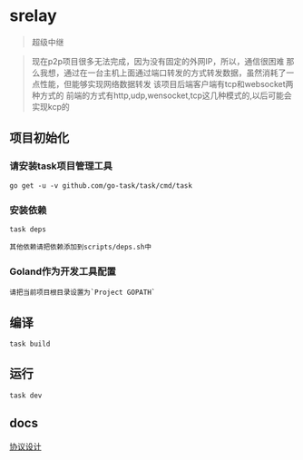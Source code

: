 # srelay
> 超级中继

> 现在p2p项目很多无法完成，因为没有固定的外网IP，所以，通信很困难
> 那么我想，通过在一台主机上面通过端口转发的方式转发数据，虽然消耗了一点性能，但能够实现网络数据转发
> 该项目后端客户端有tcp和websocket两种方式的
> 前端的方式有http,udp,wensocket,tcp这几种模式的,以后可能会实现kcp的

## 项目初始化

### 请安装task项目管理工具

```shell
go get -u -v github.com/go-task/task/cmd/task
```

### 安装依赖

```shell
task deps

其他依赖请把依赖添加到scripts/deps.sh中
```



### Goland作为开发工具配置

    请把当前项目根目录设置为`Project GOPATH`

## 编译

```shell
task build
```

## 运行
```shell
task dev
```



## docs

[协议设计](./docs/design.md)
